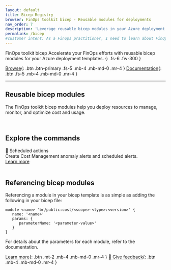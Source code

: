 ```yaml
---
layout: default
title: Bicep Registry
browser: FinOps toolkit bicep - Reusable modules for deployments
nav_order: 7
description: 'Leverage reusable bicep modules in your Azure deployment templates to accelerate your FinOps efforts.'
permalink: /bicep
#customer intent: As a Finops practitioner, I need to learn about FinOps hubs
---
```


<span class="fs-9 d-block mb-4">FinOps toolkit bicep</span>
Accelerate your FinOps efforts with reusable bicep modules for your Azure deployment templates.
{: .fs-6 .fw-300 }

[Browse](#deploy){: .btn .btn-primary .fs-5 .mb-4 .mb-md-0 .mr-4 }
[Documentation](https://learn.microsoft.com/cloud-computing/finops/toolkit/bicep-registry/modules){: .btn .fs-5 .mb-4 .mb-md-0 .mr-4 }

---

<a name="overview"></a>

## Reusable bicep modules

The FinOps toolkit bicep modules help you deploy resources to manage, monitor, and optimize cost and usage.

<br>

<!--
<a name="whats-new"></a>

## What's new in February 2025 (v0.8)

TODO

[See all changes](https://learn.microsoft.com/cloud-computing/finops/toolkit/changelog#bicep-registry-modules-v08){: .btn .mb-4 .mb-md-0 .mr-4 }

<br>
-->

<a name="features"></a>

## Explore the commands

<div class="ftk-gallery">
    <div class="ftk-tile">
        <div>📨 Scheduled actions</div>
        <div>Create Cost Management anomaly alerts and scheduled alerts.</div>
        <a class="btn mb-4 mb-md-0 mr-4" href="https://learn.microsoft.com/cloud-computing/finops/toolkit/bicep-registry/scheduled-actions">Learn more</a>
    </div>
</div>

<br>

<a name="deploy"></a>
<a name="download"></a>
<a name="install"></a>
<a name="docs"></a>

## Referencing bicep modules

Referencing a module in your bicep template is as simple as adding the following in your bicep file:

```bicep
module <name> 'br/public:cost/<scope>-<type>:<version>' {
   name: '<name>'
   params: {
      parameterName: '<parameter-value>'
   }
}
```

For details about the parameters for each module, refer to the documentation.

[Learn more](https://learn.microsoft.com/cloud-computing/finops/toolkit/bicep-registry/modules){: .btn .mt-2 .mb-4 .mb-md-0 .mr-4 }
[💜 Give feedback](https://portal.azure.com/#view/HubsExtension/InProductFeedbackBlade/extensionName/FinOpsToolkit/cesQuestion/How%20easy%20or%20hard%20is%20it%20to%20use%20FinOps%20toolkit%20bicep%20modules%3F/cvaQuestion/How%20valuable%20are%20FinOps%20toolkit%20bicep%20modules%3F/surveyId/FTK0.8/bladeName/Bicep/featureName/Marketing.Docs){: .btn .mb-4 .mb-md-0 .mr-4 }

<br>
